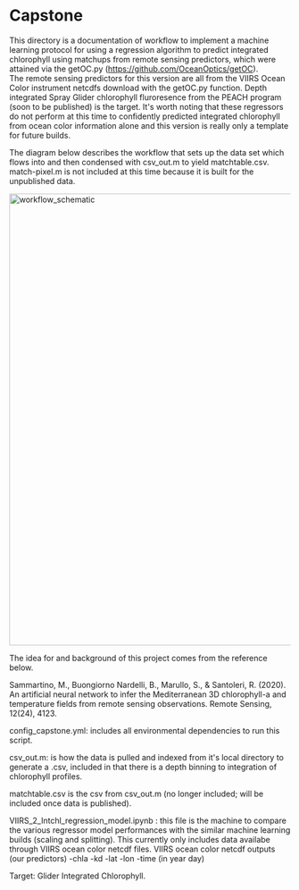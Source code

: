 # Capstone
This directory is a documentation of workflow to implement a machine learning protocol for using a regression algorithm to
predict integrated chlorophyll using matchups from remote sensing predictors, which were attained via the getOC.py
(https://github.com/OceanOptics/getOC).  
The remote sensing predictors for this version are all from the VIIRS Ocean Color instrument netcdfs download with the getOC.py function. 
Depth integrated Spray Glider chlorophyll fluroresence from the PEACH program (soon to be published) is the target. It's worth noting that these regressors do not perform at this time to confidently predicted integrated chlorophyll from ocean color information alone and this version is really only a template for future builds. 

The diagram below describes the workflow that sets up the data set which flows into and then condensed with csv_out.m to yield matchtable.csv.
match-pixel.m is not included at this time because it is built for the unpublished data. 

<img width="809" alt="workflow_schematic" src="https://user-images.githubusercontent.com/123086430/233086804-bd519f1f-404a-436a-aee1-27a108298414.png">

The idea for and background of this project comes from the reference below. 
 
Sammartino, M., Buongiorno Nardelli, B., Marullo, S., & Santoleri, R. (2020). An artificial 
neural network to infer the Mediterranean 3D chlorophyll-a and temperature fields from 
remote sensing observations. Remote Sensing, 12(24), 4123. 

config_capstone.yml: includes all environmental dependencies to run this script. 

csv_out.m: is how the data is pulled and indexed from it's local directory to generate a .csv, included in that there is a depth 
binning to integration of chlorophyll profiles.

matchtable.csv is the csv from csv_out.m (no longer included; will be 
included once data is published). 

VIIRS_2_Intchl_regression_model.ipynb : this file is the machine to compare the various regressor model 
performances with the similar machine learning builds (scaling and splitting). This currently only includes 
data availabe through VIIRS ocean color netcdf files. 
VIIRS ocean color netcdf outputs (our predictors)
-chla
-kd
-lat
-lon
-time (in year day) 

Target: Glider Integrated Chlorophyll. 


